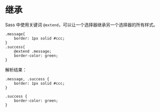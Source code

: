 # 继承

Sass 中使用关键词 `@extend`，可以让一个选择器继承另一个选择器的所有样式。

```
.message{
    border: 1px solid #ccc;
}
.success{
    @extend .message;
    border-color: green;
}
```

解析结果：

```
.message, .success {
    border: 1px solid #ccc;
}
 
.success {
    border-color: green;
}
```

